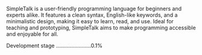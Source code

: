 SimpleTalk is a user-friendly programming language for beginners and experts alike. It features a clean syntax, English-like keywords, and a minimalistic design, making it easy to learn, read, and use. Ideal for teaching and prototyping, SimpleTalk aims to make programming accessible and enjoyable for all.

Development stage .......................0.1%
